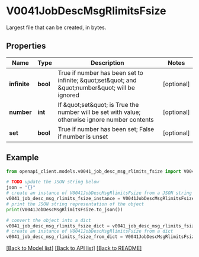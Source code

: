 # V0041JobDescMsgRlimitsFsize

Largest file that can be created, in bytes.

## Properties

Name | Type | Description | Notes
------------ | ------------- | ------------- | -------------
**infinite** | **bool** | True if number has been set to infinite; \&quot;set\&quot; and \&quot;number\&quot; will be ignored | [optional] 
**number** | **int** | If \&quot;set\&quot; is True the number will be set with value; otherwise ignore number contents | [optional] 
**set** | **bool** | True if number has been set; False if number is unset | [optional] 

## Example

```python
from openapi_client.models.v0041_job_desc_msg_rlimits_fsize import V0041JobDescMsgRlimitsFsize

# TODO update the JSON string below
json = "{}"
# create an instance of V0041JobDescMsgRlimitsFsize from a JSON string
v0041_job_desc_msg_rlimits_fsize_instance = V0041JobDescMsgRlimitsFsize.from_json(json)
# print the JSON string representation of the object
print(V0041JobDescMsgRlimitsFsize.to_json())

# convert the object into a dict
v0041_job_desc_msg_rlimits_fsize_dict = v0041_job_desc_msg_rlimits_fsize_instance.to_dict()
# create an instance of V0041JobDescMsgRlimitsFsize from a dict
v0041_job_desc_msg_rlimits_fsize_from_dict = V0041JobDescMsgRlimitsFsize.from_dict(v0041_job_desc_msg_rlimits_fsize_dict)
```
[[Back to Model list]](../README.md#documentation-for-models) [[Back to API list]](../README.md#documentation-for-api-endpoints) [[Back to README]](../README.md)


